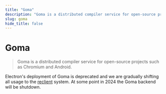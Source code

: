```yaml
---
title: "Goma"
description: "Goma is a distributed compiler service for open-source projects such as  Chromium and Android."
slug: goma
hide_title: false
---
```


# Goma

> Goma is a distributed compiler service for open-source projects such as
> Chromium and Android.

Electron's deployment of Goma is deprecated and we are gradually shifting all usage to the [reclient](latest/development/reclient.md) system. At some point in 2024 the Goma backend will be shutdown.
